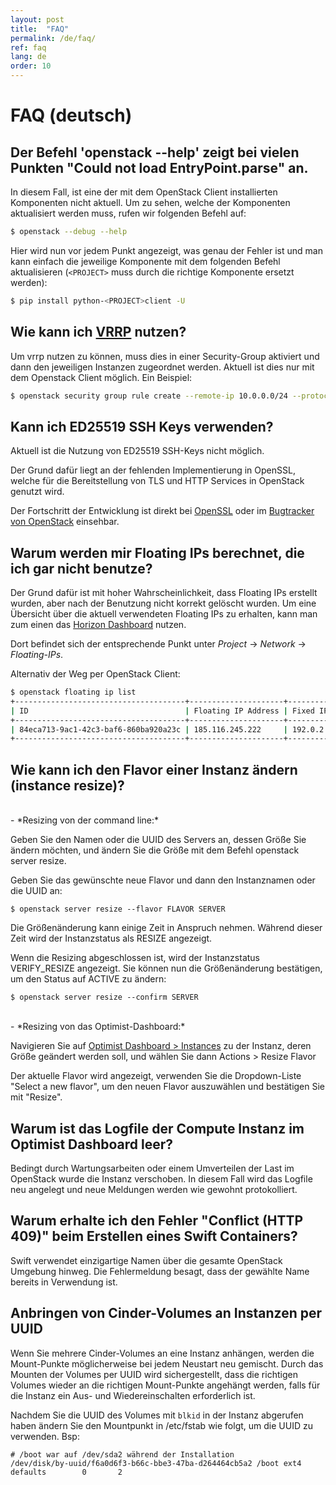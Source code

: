 ```yaml
---
layout: post
title:  "FAQ"
permalink: /de/faq/
ref: faq
lang: de
order: 10
---
```


FAQ (deutsch)
=============

Der Befehl 'openstack --help' zeigt bei vielen Punkten "Could not load EntryPoint.parse" an.
--------------------------------------------------------------------------------------------

In diesem Fall, ist eine der mit dem OpenStack Client installierten Komponenten
nicht aktuell. Um zu sehen, welche der Komponenten aktualisiert werden muss,
rufen wir folgenden Befehl auf:

```bash
$ openstack --debug --help
```

Hier wird nun vor jedem Punkt angezeigt, was genau der Fehler ist und man kann
einfach die jeweilige Komponente mit dem folgenden Befehl aktualisieren
(`<PROJECT>` muss durch die richtige Komponente ersetzt werden):

```bash
$ pip install python-<PROJECT>client -U

```

Wie kann ich [VRRP](https://de.wikipedia.org/wiki/Virtual_Router_Redundancy_Protocol) nutzen?
---------------------------------------------------------------------------------------------

Um vrrp nutzen zu können, muss dies in einer Security-Group aktiviert und dann
den jeweiligen Instanzen zugeordnet werden.  Aktuell ist dies nur mit dem
Openstack Client möglich. Ein Beispiel:

```bash
$ openstack security group rule create --remote-ip 10.0.0.0/24 --protocol vrrp --ethertype IPv4 --ingress  default
```

Kann ich ED25519 SSH Keys verwenden?
------------------------------------

Aktuell ist die Nutzung von ED25519 SSH-Keys nicht möglich.

Der Grund dafür liegt an der fehlenden Implementierung in OpenSSL, welche für
die Bereitstellung von TLS und HTTP Services in OpenStack genutzt wird.

Der Fortschritt der Entwicklung ist direkt bei
[OpenSSL](https://github.com/openssl/openssl/issues/487) oder im [Bugtracker
von OpenStack](https://bugs.launchpad.net/nova/+bug/1555521) einsehbar.

Warum werden mir Floating IPs berechnet, die ich gar nicht benutze?
-------------------------------------------------------------------

Der Grund dafür ist mit hoher Wahrscheinlichkeit, dass Floating IPs erstellt
wurden, aber nach der Benutzung nicht korrekt gelöscht wurden.  Um eine
Übersicht über die aktuell verwendeten Floating IPs zu erhalten, kann man zum
einen das [Horizon Dashboard](https://dashboard.optimist.innovo.cloud/) nutzen.

Dort befindet sich der entsprechende Punkt unter *Project* → *Network* →
*Floating-IPs*.

Alternativ der Weg  per OpenStack Client:

```bash
$ openstack floating ip list
+--------------------------------------+---------------------+------------------+--------------------------------------+--------------------------------------+----------------------------------+
| ID                                   | Floating IP Address | Fixed IP Address | Port                                 | Floating Network                     | Project                          |
+--------------------------------------+---------------------+------------------+--------------------------------------+--------------------------------------+----------------------------------+
| 84eca713-9ac1-42c3-baf6-860ba920a23c | 185.116.245.222     | 192.0.2.7        | a3097883-21cc-49fa-a060-bccc1678ece7 | 54258498-a513-47da-9369-1a644e4be692 | b15cde70d85749689e6568f973bb002  |
+--------------------------------------+---------------------+------------------+--------------------------------------+--------------------------------------+----------------------------------+
```

Wie kann ich den Flavor einer Instanz ändern (instance resize)?
---------------------------------------------------------------------------------------------

<br/>
- *Resizing von der command line:*

Geben Sie den Namen oder die UUID des Servers an, dessen Größe Sie ändern möchten, und ändern Sie die Größe mit dem Befehl openstack server resize. 

Geben Sie das gewünschte neue Flavor und dann den Instanznamen oder die UUID an:

```
$ openstack server resize --flavor FLAVOR SERVER
```

Die Größenänderung kann einige Zeit in Anspruch nehmen. Während dieser Zeit wird der Instanzstatus als RESIZE angezeigt. 

Wenn die Resizing abgeschlossen ist, wird der Instanzstatus VERIFY_RESIZE angezeigt. Sie können nun die Größenänderung bestätigen, um den Status auf ACTIVE zu ändern:
```
$ openstack server resize --confirm SERVER
```

<br/>
- *Resizing von das Optimist-Dashboard:*

Navigieren Sie auf [Optimist Dashboard > Instances](https://dashboard.optimist.innovo.cloud/project/instances/) zu der Instanz, deren Größe geändert werden soll, und wählen Sie dann Actions > Resize Flavor

Der aktuelle Flavor wird angezeigt, verwenden Sie die Dropdown-Liste "Select a new flavor", um den neuen Flavor auszuwählen und bestätigen Sie mit "Resize".



Warum ist das Logfile der Compute Instanz im Optimist Dashboard leer?
---------------------------------------------------------------------------------------------

Bedingt durch Wartungsarbeiten oder einem Umverteilen der Last im OpenStack wurde die Instanz verschoben. 
In diesem Fall wird das Logfile neu angelegt und neue Meldungen werden wie gewohnt protokolliert.

Warum erhalte ich den Fehler "Conflict (HTTP 409)" beim Erstellen eines Swift Containers?
---------------------------------------------------------------------------------------------

Swift verwendet einzigartige Namen über die gesamte OpenStack Umgebung hinweg. 
Die Fehlermeldung besagt, dass der gewählte Name bereits in Verwendung ist.


Anbringen von Cinder-Volumes an Instanzen per UUID
---------------------------------------------------------------------------------------------

Wenn Sie mehrere Cinder-Volumes an eine Instanz anhängen, werden die Mount-Punkte möglicherweise bei jedem Neustart neu gemischt. Durch das Mounten der Volumes per UUID wird sichergestellt, dass die richtigen Volumes wieder an die richtigen Mount-Punkte angehängt werden, falls für die Instanz ein Aus- und Wiedereinschalten erforderlich ist.

Nachdem Sie die UUID des Volumes mit `blkid` in der Instanz abgerufen haben ändern Sie den Mountpunkt in /etc/fstab wie folgt, um die UUID zu verwenden.
Bsp:
```
# /boot war auf /dev/sda2 während der Installation
/dev/disk/by-uuid/f6a0d6f3-b66c-bbe3-47ba-d264464cb5a2 /boot ext4    defaults        0       2
```
